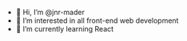 - 👋 Hi, I’m @jnr-mader
- 👀 I’m interested in all front-end web development
- 🌱 I’m currently learning React
